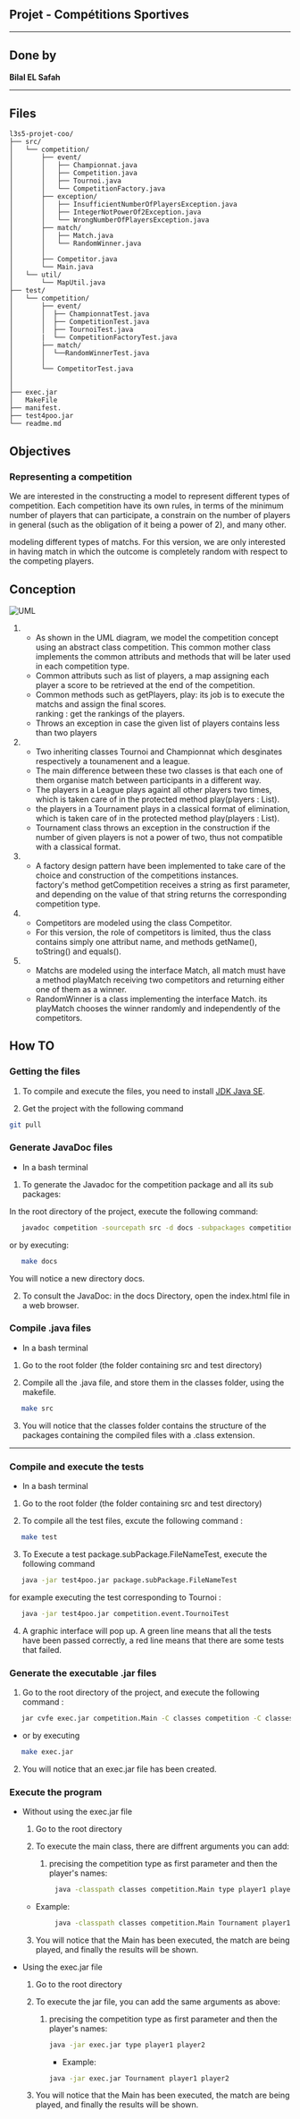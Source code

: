 ## Projet - Compétitions Sportives
---

## Done by

**Bilal EL Safah**


---

## Files

```text
l3s5-projet-coo/
├── src/
│   └── competition/
│       ├── event/
│       │   ├── Championnat.java
│       │   ├── Competition.java
│       │   ├── Tournoi.java
│       │   └── CompetitionFactory.java
│       ├── exception/
│       │   ├── InsufficientNumberOfPlayersException.java
│       │   ├── IntegerNotPowerOf2Exception.java
│       │   └── WrongNumberOfPlayersException.java
│       ├── match/
│       │   ├── Match.java
│       │   └── RandomWinner.java
│       │
│       ├── Competitor.java
│       └── Main.java
│   └── util/
│       └── MapUtil.java
├── test/
│   └── competition/
│       ├── event/
│       │  ├── ChampionnatTest.java
│       │  ├── CompetitionTest.java
│       │  ├── TournoiTest.java
│       |  └── CompetitionFactoryTest.java
│       ├── match/
│       │  └──RandomWinnerTest.java
│       │
│       └── CompetitorTest.java
│
│
├── exec.jar
│   MakeFile
├── manifest.
├── test4poo.jar
└── readme.md
```

## Objectives
###  Representing a competition

We are interested in the constructing a model to represent different types of competition. Each competition have its own rules, in terms of the minimum number of players that can participate, a constrain on the number of players in general (such as the obligation of it being a power of 2), and many other.

modeling different types of matchs. For this version, we are only interested in having match in which the outcome is completely random with respect to the competing players.

## Conception

![UML](./UML/competition-sportive.png)

   1. * As shown in the UML diagram, we model the          competition concept using an abstract class competition. This common mother class implements the common attributs and methods that will be later used in each competition type.  </br>
      * Common attributs such as list of players, a map assigning each player a score to be retrieved at the end of the competition.  </br>
      * Common methods such as getPlayers, play: its job is to execute the matchs and assign the final scores. </br>
      ranking : get the rankings of the players.
      * Throws an exception in case the given list of players contains less than two players

   2. * Two inheriting classes Tournoi and Championnat which desginates respectively a tounamenent and a league.  </br>
      * The main difference between these two classes is that each one of them organise match between participants in a different way.
      * The players in a League plays againt all other players two times, which is taken care of in the protected method play(players : List<Competitor>).
      * the players in a Tournament plays in a classical format of elimination, which is taken care of in the protected method play(players : List<Competitor>).
      * Tournament class throws an exception in the construction if the number of given players is not a power of two, thus not compatible with a classical format.

   3. * A factory design pattern have been implemented to take care of the choice and construction of the competitions instances.  </br>
   factory's method getCompetition receives a string as first parameter, and depending on the value of that string returns the corresponding competition type.

   4. * Competitors are modeled using the class Competitor.
      * For this version, the role of competitors is limited, thus the class contains simply one attribut name, and methods getName(), toString() and equals().

   5. * Matchs are modeled using the interface Match, all match must have a method playMatch receiving two competitors and returning either one of them as a winner.
      * RandomWinner is a class implementing the interface Match. its playMatch chooses the winner randomly and independently of the competitors.


## How TO

### Getting the files
1. To compile and execute the files, you need to install [JDK Java SE](https://www.oracle.com/java/technologies/javase-downloads.html).

2. Get the project with the following command
```bash
git pull
```





### Generate JavaDoc files
* In a bash terminal

1. To generate the Javadoc for the competition package and all its sub packages:

In the root directory of the project, execute the following command:
```bash
   javadoc competition -sourcepath src -d docs -subpackages competition
```
or by executing:

```bash 
   make docs
```

You will notice a new directory docs.

2.  To consult the JavaDoc: in the docs Directory, open the index.html file in a web browser.



### Compile .java files
* In a bash terminal

1. Go to the root folder (the folder containing src and test directory)

2. Compile all the .java file, and store them in the classes folder, using the makefile.
```bash
   make src
```

3. You will notice that the classes folder contains the structure of the packages containing the compiled files with a .class extension.


-------------------------------------------------------------------------------------------------------

### Compile and execute the tests
* In a bash terminal

1. Go to the root folder (the folder containing src and test directory)

2. To compile all the test files, excute the following command :
```bash
   make test
```

3. To Execute a test package.subPackage.FileNameTest, execute the following command
```bash
   java -jar test4poo.jar package.subPackage.FileNameTest
```
for example executing the test corresponding to Tournoi :
```bash
   java -jar test4poo.jar competition.event.TournoiTest
```

4. A graphic interface will pop up. A green line means that all the tests have been passed correctly, a red line means that there are some tests that failed.



### Generate the executable .jar files
1. Go to the root directory of the project, and execute the following command :
```bash
   jar cvfe exec.jar competition.Main -C classes competition -C classes util
```
* or by executing

```bash
   make exec.jar
```

2. You will notice that an exec.jar file has been created.




### Execute the program
* Without using the exec.jar file

   1. Go to the root directory

   2. To execute the main class, there are diffrent arguments you can add:

         1. precising the competition type as first parameter and then the player's names:

   ```bash
           java -classpath classes competition.Main type player1 player2
   ```
   * Example:
   ```bash
           java -classpath classes competition.Main Tournament player1 player2
   ```

   3. You will notice that the Main has been executed, the match are being played, and finally the results will be shown.

* Using the exec.jar file

    1. Go to the root directory

    2. To execute the jar file, you can add the same arguments as above:

        1. precising the competition type as first parameter and then the player's names:

           ```bash
           java -jar exec.jar type player1 player2
           ```
            * Example:
           ```bash
           java -jar exec.jar Tournament player1 player2
           ```

    3. You will notice that the Main has been executed, the match are being played, and finally the results will be shown.
